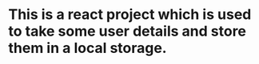 # This is a react project which is used to take some user details and store them in a local storage.
